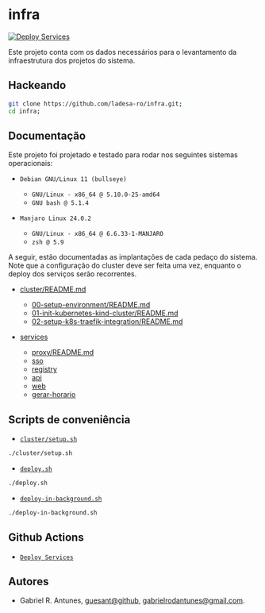 # infra

[![Deploy Services](https://github.com/ladesa-ro/infra/actions/workflows/deploy.yml/badge.svg)](https://github.com/ladesa-ro/infra/actions/workflows/deploy.yml)

Este projeto conta com os dados necessários para o levantamento da infraestrutura dos projetos do sistema.

## Hackeando

```sh
git clone https://github.com/ladesa-ro/infra.git;
cd infra;
```

## Documentação

Este projeto foi projetado e testado para rodar nos seguintes sistemas operacionais:

- `Debian GNU/Linux 11 (bullseye)` 

  - `GNU/Linux - x86_64 @ 5.10.0-25-amd64`
  - `GNU bash @ 5.1.4`

- `Manjaro Linux 24.0.2`

  - `GNU/Linux - x86_64 @ 6.6.33-1-MANJARO`
  - `zsh @ 5.9`

A seguir, estão documentadas as implantações de cada pedaço do sistema. Note que a configuração do cluster deve ser feita uma vez, enquanto o deploy dos serviços serão recorrentes.

- [cluster/README.md](./cluster/README.md)

  - [00-setup-environment/README.md](./cluster/00-setup-environment/README.md)
  - [01-init-kubernetes-kind-cluster/README.md](./cluster/01-init-kubernetes-kind-cluster/README.md)
  - [02-setup-k8s-traefik-integration/README.md](./cluster/02-setup-k8s-traefik-integration/README.md)

- [services](./services)
  - [proxy/README.md](./services/proxy/README.md)
  - [sso](./sso)
  - [registry](./registry)
  - [api](./api)
  - [web](./web)
  - [gerar-horario](./gerar-horario)

## Scripts de conveniência

- [`cluster/setup.sh`](./cluster/setup.sh)

```sh
./cluster/setup.sh
```

- [`deploy.sh`](./deploy.sh)

```sh
./deploy.sh
```

- [`deploy-in-background.sh`](./deploy-in-background.sh)

```sh
./deploy-in-background.sh
```

## Github Actions

- [`Deploy Services`](./.github/workflows/deploy.yml)

## Autores

- Gabriel R. Antunes, [guesant@github](https://github.com/guesant), <gabrielrodantunes@gmail.com>.
